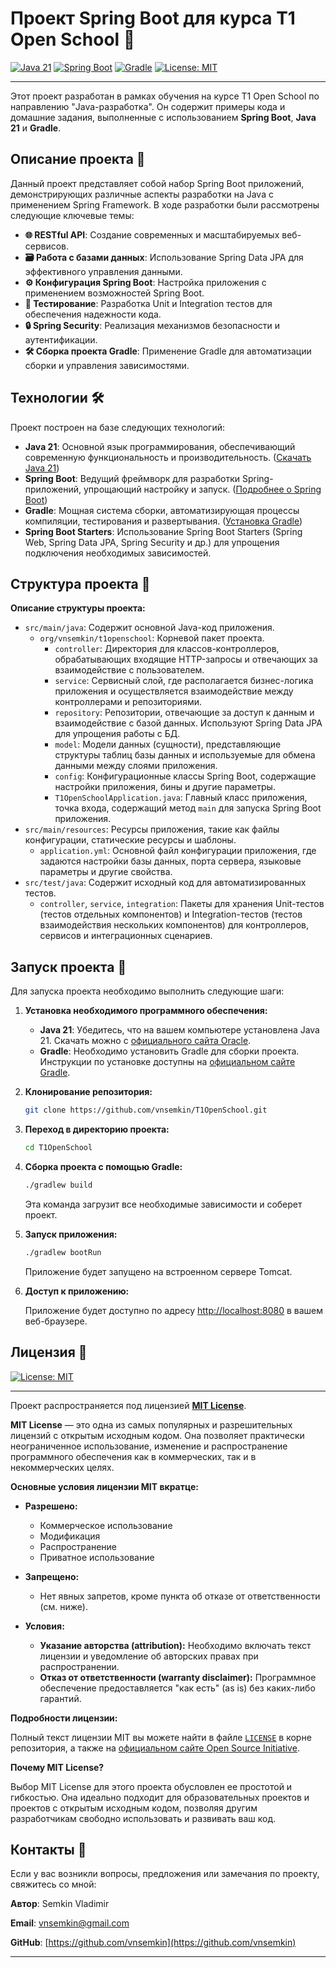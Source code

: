 # Проект Spring Boot для курса T1 Open School 🚀

[![Java 21][Java-badge]][Java-url]  [![Spring Boot][Spring-badge]][Spring-url]  [![Gradle][Gradle-badge]][Gradle-url] [![License: MIT][License-badge]][License-url]

[Java-badge]: https://img.shields.io/badge/Java-21-orange.svg

[Java-url]: https://www.oracle.com/java/technologies/javase-jdk21-archive-downloads.html

[Spring-badge]: https://img.shields.io/badge/Spring%20Boot-3.4.2-brightgreen.svg

[Spring-url]: https://spring.io/projects/spring-boot

[Gradle-badge]: https://img.shields.io/badge/Gradle-8.12.1-blue.svg

[Gradle-url]: https://gradle.org/install/

[License-badge]: https://img.shields.io/badge/License-MIT-yellow.svg

[License-url]: https://opensource.org/licenses/MIT

***

Этот проект разработан в рамках обучения на курсе T1 Open School по направлению "Java-разработка". Он содержит примеры
кода и домашние задания, выполненные с использованием **Spring Boot**, **Java 21** и **Gradle**.

## Описание проекта 📖

Данный проект представляет собой набор Spring Boot приложений, демонстрирующих различные аспекты разработки на Java с
применением Spring Framework. В ходе разработки были рассмотрены следующие ключевые темы:

- **🌐 RESTful API**: Создание современных и масштабируемых веб-сервисов.
- **🗃️ Работа с базами данных**: Использование Spring Data JPA для эффективного управления данными.
- **⚙️ Конфигурация Spring Boot**:  Настройка приложения с применением возможностей Spring Boot.
- **🧪 Тестирование**: Разработка Unit и Integration тестов для обеспечения надежности кода.
- **🔒 Spring Security**:  Реализация механизмов безопасности и аутентификации.
- **🛠️ Сборка проекта Gradle**:  Применение Gradle для автоматизации сборки и управления зависимостями.

## Технологии 🛠️

Проект построен на базе следующих технологий:

- **Java 21**: Основной язык программирования, обеспечивающий современную функциональность и
  производительность.  ([Скачать Java 21](https://www.oracle.com/java/technologies/javase-jdk21-archive-downloads.html))
- **Spring Boot**:  Ведущий фреймворк для разработки Spring-приложений, упрощающий настройку
  и запуск. ([Подробнее о Spring Boot](https://spring.io/projects/spring-boot))
- **Gradle**:  Мощная система сборки, автоматизирующая процессы компиляции, тестирования и
  развертывания. ([Установка Gradle](https://gradle.org/install/))
- **Spring Boot Starters**:  Использование Spring Boot Starters (Spring Web, Spring Data JPA, Spring Security и др.) для
  упрощения подключения необходимых зависимостей.

## Структура проекта 📂

**Описание структуры проекта:**

- `src/main/java`: Содержит основной Java-код приложения.
    - `org/vnsemkin/t1openschool`:  Корневой пакет проекта.
        - `controller`:  Директория для классов-контроллеров, обрабатывающих входящие HTTP-запросы и отвечающих за
          взаимодействие с пользователем.
        - `service`:  Сервисный слой, где располагается бизнес-логика приложения и осуществляется взаимодействие между
          контроллерами и репозиториями.
        - `repository`:  Репозитории, отвечающие за доступ к данным и взаимодействие с базой данных. Используют Spring
          Data JPA для упрощения работы с БД.
        - `model`:  Модели данных (сущности), представляющие структуры таблиц базы данных и используемые для обмена
          данными между слоями приложения.
        - `config`:  Конфигурационные классы Spring Boot, содержащие настройки приложения, бины и другие параметры.
        - `T1OpenSchoolApplication.java`:  Главный класс приложения, точка входа, содержащий метод `main` для запуска Spring Boot
          приложения.
- `src/main/resources`:  Ресурсы приложения, такие как файлы конфигурации, статические ресурсы и шаблоны.
    - `application.yml`:  Основной файл конфигурации приложения, где задаются настройки
      базы данных, порта сервера, языковые параметры и другие свойства.
- `src/test/java`: Содержит исходный код для автоматизированных тестов.
    - `controller`, `service`, `integration`:  Пакеты для хранения Unit-тестов (тестов отдельных компонентов) и
      Integration-тестов (тестов взаимодействия нескольких компонентов) для контроллеров, сервисов и интеграционных
      сценариев.

## Запуск проекта 🚀

Для запуска проекта необходимо выполнить следующие шаги:

1. **Установка необходимого программного обеспечения:**
    - **Java 21**:  Убедитесь, что на вашем компьютере установлена Java 21. Скачать можно
      с [официального сайта Oracle](https://www.oracle.com/java/technologies/javase-jdk21-archive-downloads.html).
    - **Gradle**:  Необходимо установить Gradle для сборки проекта. Инструкции по установке доступны
      на [официальном сайте Gradle](https://gradle.org/install/).

2. **Клонирование репозитория:**

   ```bash
   git clone https://github.com/vnsemkin/T1OpenSchool.git
   ```

3. **Переход в директорию проекта:**

   ```bash
   cd T1OpenSchool
   ```

4. **Сборка проекта с помощью Gradle:**

   ```bash
   ./gradlew build
   ```
   Эта команда загрузит все необходимые зависимости и соберет проект.

5. **Запуск приложения:**

   ```bash
   ./gradlew bootRun
   ```
   Приложение будет запущено на встроенном сервере Tomcat.

6. **Доступ к приложению:**

   Приложение будет доступно по адресу [http://localhost:8080](http://localhost:8080) в вашем веб-браузере.

## Лицензия 📜

[![License: MIT][License-badge]][License-url]

[License-badge]: https://img.shields.io/badge/License-MIT-yellow.svg

[License-url]: https://opensource.org/licenses/MIT

***

Проект распространяется под лицензией **[MIT License](https://opensource.org/licenses/MIT)**.

**MIT License** — это одна из самых популярных и разрешительных лицензий с открытым исходным кодом. Она позволяет
практически неограниченное использование, изменение и распространение программного обеспечения как в коммерческих, так и
в некоммерческих целях.

**Основные условия лицензии MIT вкратце:**

* **Разрешено:**
    * Коммерческое использование
    * Модификация
    * Распространение
    * Приватное использование

* **Запрещено:**
    * Нет явных запретов, кроме пункта об отказе от ответственности (см. ниже).

* **Условия:**
    * **Указание авторства (attribution):** Необходимо включать текст лицензии и уведомление об авторских правах при
      распространении.
    * **Отказ от ответственности (warranty disclaimer):**  Программное обеспечение предоставляется "как есть" (as is)
      без каких-либо гарантий.

**Подробности лицензии:**

Полный текст лицензии MIT вы можете найти в файле  [`LICENSE`](https://opensource.org/licenses/MIT) в корне репозитория,
а также на [официальном сайте Open Source Initiative](https://opensource.org/licenses/MIT).

**Почему MIT License?**

Выбор MIT License для этого проекта обусловлен ее простотой и гибкостью. Она идеально подходит для образовательных
проектов и проектов с открытым исходным кодом, позволяя другим разработчикам свободно использовать и развивать ваш код.

## Контакты 📧

Если у вас возникли вопросы, предложения или замечания по проекту, свяжитесь со мной:

**Автор**: Semkin Vladimir

**Email**: [vnsemkin@gmail.com](mailto:vnsemkin@gmail.com)

**GitHub**: [https://github.com/vnsemkin](https://github.com/vnsemkin)

---